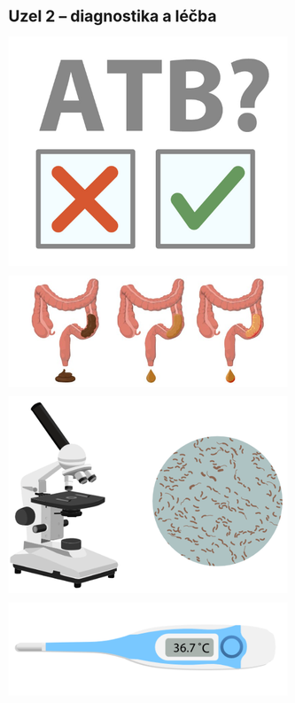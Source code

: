 <div class="w3-row">
<div class="w3-third">

# Uzel 2 – diagnostika a léčba

![slide_29_ATB_ano_ne](slide_29_ATB_ano_ne.jpg)

</div>
<div class="w3-twothird">

![slide_29_stolice](slide_29_stolice.jpg)

![slide_29_kultivace](slide_29_kultivace.gif)

![slide_29_teplota](slide_29_teplota.gif)

</div>
</div>

